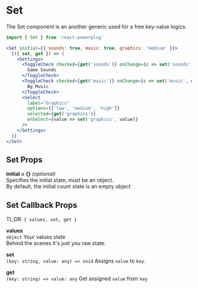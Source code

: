 # Set

The Set component is an another generic used for a free key-value logics.

```js
import { Set } from 'react-powerplug'
``` 

```jsx
<Set initial={{ sounds: true, music: true, graphics: 'medium' }}>
  {({ set, get }) => (
    <Settings>
      <ToggleCheck checked={get('sounds')} onChange={c => set('sounds', c)}>
        Game Sounds
      </ToggleCheck>
      <ToggleCheck checked={get('music')} onChange={c => set('music', c)}>
        Bg Music
      </ToggleCheck>
      <Select
        label="Graphics"
        options={['low', 'medium', 'high']}
        selected={get('graphics')}
        onSelect={value => set('graphics', value)}
      />
    </Settings>
  )}
</Set>
``` 

## Set Props

**initial = {}** *(optional)*  
Specifies the initial state, must be an object.  
By default, the initial count state is an empty object

## Set Callback Props

TL;DR: `{ values, set, get }`

**values**  
`object`
Your values state  
Behind the scenes it's just you raw state.

**set**  
`(key: string, value: any) => void`
Assigns `value` to `key`.  

**get**  
`(key: string) => value: any`
Get assigned `value` from `key`

